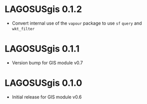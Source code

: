 # LAGOSUSgis 0.1.2

* Convert internal use of the `vapour` package to use `sf` `query` and `wkt_filter`

# LAGOSUSgis 0.1.1

* Version bump for GIS module v0.7

# LAGOSUSgis 0.1.0

* Initial release for GIS module v0.6
